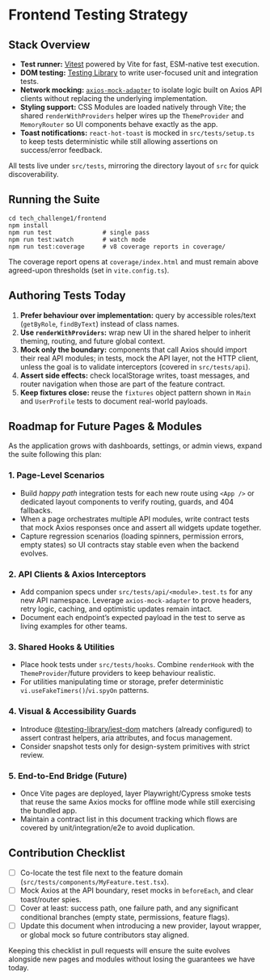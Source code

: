# Frontend Testing Strategy

## Stack Overview

- **Test runner:** [Vitest](https://vitest.dev/) powered by Vite for fast, ESM-native test execution.
- **DOM testing:** [Testing Library](https://testing-library.com/docs/react-testing-library/intro/) to write user-focused unit and integration tests.
- **Network mocking:** [`axios-mock-adapter`](https://github.com/ctimmerm/axios-mock-adapter) to isolate logic built on Axios API clients without replacing the underlying implementation.
- **Styling support:** CSS Modules are loaded natively through Vite; the shared `renderWithProviders` helper wires up the `ThemeProvider` and `MemoryRouter` so UI components behave exactly as the app.
- **Toast notifications:** `react-hot-toast` is mocked in `src/tests/setup.ts` to keep tests deterministic while still allowing assertions on success/error feedback.

All tests live under `src/tests`, mirroring the directory layout of `src` for quick discoverability.

## Running the Suite

```fish
cd tech_challenge1/frontend
npm install
npm run test              # single pass
npm run test:watch        # watch mode
npm run test:coverage     # v8 coverage reports in coverage/
```

The coverage report opens at `coverage/index.html` and must remain above agreed-upon thresholds (set in `vite.config.ts`).

## Authoring Tests Today

1. **Prefer behaviour over implementation:** query by accessible roles/text (`getByRole`, `findByText`) instead of class names.
2. **Use `renderWithProviders`:** wrap new UI in the shared helper to inherit theming, routing, and future global context.
3. **Mock only the boundary:** components that call Axios should import their real API modules; in tests, mock the API layer, not the HTTP client, unless the goal is to validate interceptors (covered in `src/tests/api`).
4. **Assert side effects:** check localStorage writes, toast messages, and router navigation when those are part of the feature contract.
5. **Keep fixtures close:** reuse the `fixtures` object pattern shown in `Main` and `UserProfile` tests to document real-world payloads.

## Roadmap for Future Pages & Modules

As the application grows with dashboards, settings, or admin views, expand the suite following this plan:

### 1. Page-Level Scenarios

- Build *happy path* integration tests for each new route using `<App />` or dedicated layout components to verify routing, guards, and 404 fallbacks.
- When a page orchestrates multiple API modules, write contract tests that mock Axios responses once and assert all widgets update together.
- Capture regression scenarios (loading spinners, permission errors, empty states) so UI contracts stay stable even when the backend evolves.

### 2. API Clients & Axios Interceptors

- Add companion specs under `src/tests/api/<module>.test.ts` for any new API namespace. Leverage `axios-mock-adapter` to prove headers, retry logic, caching, and optimistic updates remain intact.
- Document each endpoint’s expected payload in the test to serve as living examples for other teams.

### 3. Shared Hooks & Utilities

- Place hook tests under `src/tests/hooks`. Combine `renderHook` with the `ThemeProvider`/future providers to keep behaviour realistic.
- For utilities manipulating time or storage, prefer deterministic `vi.useFakeTimers()`/`vi.spyOn` patterns.

### 4. Visual & Accessibility Guards

- Introduce [@testing-library/jest-dom](https://github.com/testing-library/jest-dom) matchers (already configured) to assert contrast helpers, aria attributes, and focus management.
- Consider snapshot tests only for design-system primitives with strict review.

### 5. End-to-End Bridge (Future)

- Once Vite pages are deployed, layer Playwright/Cypress smoke tests that reuse the same Axios mocks for offline mode while still exercising the bundled app.
- Maintain a contract list in this document tracking which flows are covered by unit/integration/e2e to avoid duplication.

## Contribution Checklist

- [ ] Co-locate the test file next to the feature domain (`src/tests/components/MyFeature.test.tsx`).
- [ ] Mock Axios at the API boundary, reset mocks in `beforeEach`, and clear toast/router spies.
- [ ] Cover at least: success path, one failure path, and any significant conditional branches (empty state, permissions, feature flags).
- [ ] Update this document when introducing a new provider, layout wrapper, or global mock so future contributors stay aligned.

Keeping this checklist in pull requests will ensure the suite evolves alongside new pages and modules without losing the guarantees we have today.

